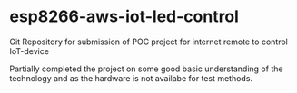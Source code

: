 # esp8266-aws-iot-led-control

Git Repository for submission of POC project for internet remote to control IoT-device

Partially completed the project on some good basic understanding of the technology and as the hardware is not availabe for test methods.
